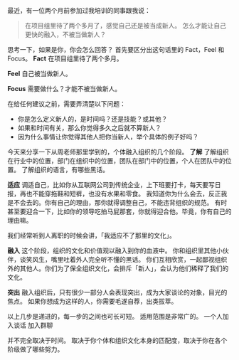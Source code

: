 最近，有一位两个月前参加过我培训的同事跟我说：
>在项目组里待了两个多月了，感觉自己还是被当成新人。
怎么才能让自己更快的融入，不被当做新人？

思考一下，如果是你，你会怎么回答？
首先要区分出这句话里的 Fact，Feel 和 Focus。
**Fact**
在项目组里待了两个多月。

**Feel**
自己被当做新人。

**Focus**
需要做什么？才能不被当做新人。

在给任何建议之前，需要弄清楚以下问题：
* 你是怎么定义新人的，是时间吗？还是技能？或其他？
* 如果和时间有关，那么你觉得多久之后就不算新人？
* 因为什么事情让你觉得其他人把你当新人，举个具体的例子好吗？

今天来分享一下从周老师那里学到的，个体融入组织的几个阶段。
**了解**
了解组织在行业中的位置，部门在组织中的位置，团队在部门中的位置，个人在团队中的位置。
了解组织的语言，有哪些黑话。

**适应**
调适自己，比如你从互联网公司到传统企业，上下班要打卡，每天要写日报，再也不能穿拖鞋和短裤，也没有水果和零食。
我知道你为什么会去，反正我是不会去的。你有自己的理由，那你就得调整自己，不能违背组织的规范。
有时甚至要迎合一下，比如你的领导吃拍马屁那套，你就得迎合他。毕竟，你有自己的理由嘛。

我们经常听到人离职的时候会讲，「我适应不了那里的文化」。

**融入**
这个阶段，组织的文化和价值观以融入到你的血液中。
你和组织里其他小伙伴，谈笑风生，嘴里吐着外人完全听不懂的黑话。
你们互相欣赏，一起鄙视组织外的其他人。你们为了保全组织文化，会排斥「新人」，会认为他们稀释了我们的文化。

**突出**
融入组织后，只有很少一部分人会表现突出，成为大家谈论的对象，目光的焦点。
如果你想成为这样的人，你需要毛遂自荐，出类拔萃。

以上几步是递进的，每一步的之间也可长可短。
适用范围是非常广的。
一个人加入谈话
加入群聊

并不完全取决于时间。
取决于你个体和组织文化本身的匹配度，取决于你在各个阶级做了哪些努力。
